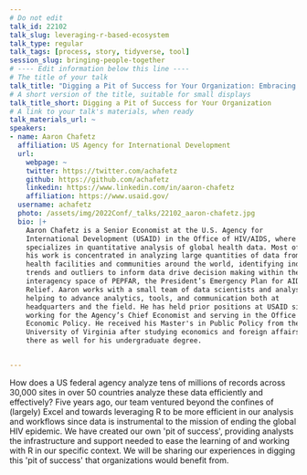 ```yaml
---
# Do not edit
talk_id: 22102
talk_slug: leveraging-r-based-ecosystem
talk_type: regular
talk_tags: [process, story, tidyverse, tool]
session_slug: bringing-people-together
# ---- Edit information below this line ----
# The title of your talk
talk_title: "Digging a Pit of Success for Your Organization: Embracing a R-based ecosystem in the US federal government"
# A short version of the title, suitable for small displays
talk_title_short: Digging a Pit of Success for Your Organization
# A link to your talk's materials, when ready
talk_materials_url: ~
speakers:
- name: Aaron Chafetz
  affiliation: US Agency for International Development
  url:
    webpage: ~
    twitter: https://twitter.com/achafetz
    github: https://github.com/achafetz
    linkedin: https://www.linkedin.com/in/aaron-chafetz
    affiliation: https://www.usaid.gov/
  username: achafetz
  photo: /assets/img/2022Conf/_talks/22102_aaron-chafetz.jpg
  bio: |+
    Aaron Chafetz is a Senior Economist at the U.S. Agency for
    International Development (USAID) in the Office of HIV/AIDS, where he
    specializes in quantitative analysis of global health data. Most of
    his work is concentrated in analyzing large quantities of data from
    health facilities and communities around the world, identifying indicator
    trends and outliers to inform data drive decision making within the
    interagency space of PEPFAR, the President’s Emergency Plan for AIDS
    Relief. Aaron works with a small team of data scientists and analysts,
    helping to advance analytics, tools, and communication both at 
    headquarters and the field. He has held prior positions at USAID since 2013,
    working for the Agency’s Chief Economist and serving in the Office of
    Economic Policy. He received his Master's in Public Policy from the
    University of Virginia after studying economics and foreign affairs
    there as well for his undergraduate degree.


---
```


<!-- ABSTRACT ----
Please write abstract below. You may use simple markdown (links, code style, bold, italics)
-->

How does a US federal agency analyze tens of millions of records across
30,000 sites in over 50 countries analyze these data efficiently and
effectively? Five years ago, our team ventured beyond the confines of (largely) 
Excel and towards leveraging R to be more efficient in our analysis and 
workflows since data is instrumental to the mission of ending the global HIV
epidemic. We have created our own 'pit of success', providing analysts the
infrastructure and support needed to ease the learning of and working with R in 
our specific context. We will be sharing our experiences in digging this 'pit 
of success' that organizations would benefit from. 
